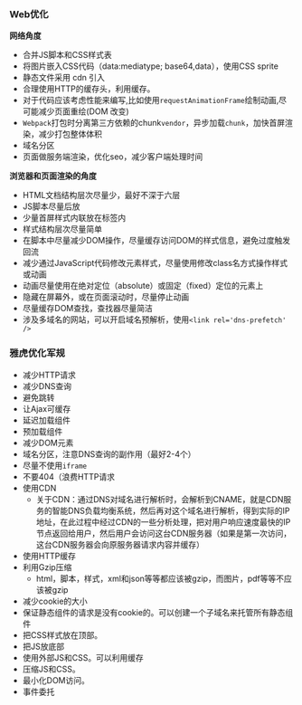 ### Web优化

**网络角度**

- 合并JS脚本和CSS样式表
- 将图片嵌入CSS代码（data:mediatype; base64,data），使用CSS sprite
- 静态文件采用 cdn 引入
- 合理使用HTTP的缓存头，利用缓存。
- 对于代码应该考虑性能来编写,比如使用`requestAnimationFrame`绘制动画,尽可能减少页面重绘(DOM 改变)
- `Webpack`打包时分离第三方依赖的chunk`vendor`，异步加载`chunk`，加快首屏渲染，减少打包整体体积
- 域名分区
- 页面做服务端渲染，优化seo，减少客户端处理时间



**浏览器和页面渲染的角度**

- HTML文档结构层次尽量少，最好不深于六层
- JS脚本尽量后放
- 少量首屏样式内联放在标签内
- 样式结构层次尽量简单
- 在脚本中尽量减少DOM操作，尽量缓存访问DOM的样式信息，避免过度触发回流
- 减少通过JavaScript代码修改元素样式，尽量使用修改class名方式操作样式或动画
- 动画尽量使用在绝对定位（absolute）或固定（fixed）定位的元素上
- 隐藏在屏幕外，或在页面滚动时，尽量停止动画
- 尽量缓存DOM查找，查找器尽量简洁
- 涉及多域名的网站，可以开启域名预解析，使用`<link rel='dns-prefetch' />`





### 雅虎优化军规

- 减少HTTP请求
- 减少DNS查询
- 避免跳转
- 让Ajax可缓存
- 延迟加载组件
- 预加载组件
- 减少DOM元素
- 域名分区，注意DNS查询的副作用（最好2-4个）
- 尽量不使用`iframe`
- 不要404（浪费HTTP请求
- 使用CDN
  - 关于CDN：通过DNS对域名进行解析时，会解析到CNAME，就是CDN服务的智能DNS负载均衡系统，然后再对这个域名进行解析，得到实际的IP地址，在此过程中经过CDN的一些分析处理，把对用户响应速度最快的IP节点返回给用户，然后用户会访问这台CDN服务器（如果是第一次访问，这台CDN服务器会向原服务器请求内容并缓存）
- 使用HTTP缓存
- 利用Gzip压缩
  - html，脚本，样式，xml和json等等都应该被gzip，而图片，pdf等等不应该被gzip
- 减少cookie的大小
- 保证静态组件的请求是没有cookie的。可以创建一个子域名来托管所有静态组件
- 把CSS样式放在顶部。
- 把JS放底部
- 使用外部JS和CSS。可以利用缓存
- 压缩JS和CSS。
- 最小化DOM访问。
- 事件委托
